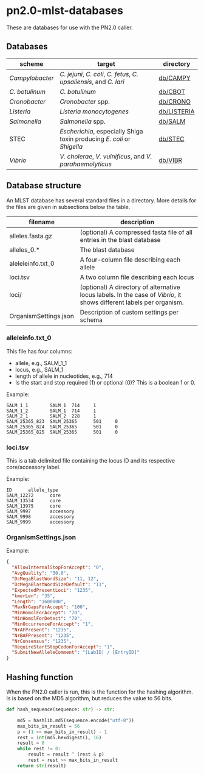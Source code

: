 # pn2.0-mlst-databases

These are databases for use with the PN2.0 caller.

## Databases

| scheme   | target | directory |
| ------   | ------ | --------- |
| _Campylobacter_ | _C. jejuni_, _C. coli_, _C. fetus_, _C. upsaliensis_, and _C. lari_  | [db/CAMPY](/db/CAMPY/) |
| _C. botulinum_  | _C. botulinum_           | [db/CBOT](/db/CBOT/) |
| _Cronobacter_   | _Cronobacter_ spp.       | [db/CRONO](/db/CRONO/) |
| _Listeria_      | _Listeria monocytogenes_ | [db/LISTERIA](/db/LISTERIA/) |
| _Salmonella_    | _Salmonella_ spp.        | [db/SALM](/db/SALM/) |
| STEC            | _Escherichia_, especially Shiga toxin producing _E. coli_ or _Shigella_ | [db/STEC](/db/STEC/) |
| _Vibrio_        | _V. cholerae_, _V. vulnificus_, and _V. parahaemolyticus_ | [db/VIBR](/db/VIBR/) |

## Database structure

An MLST database has several standard files in a directory.
More details for the files are given in subsections below the table.

| filename | description |
| -------- | ----------- |
| alleles.fasta.gz | (optional) A compressed fasta file of all entries in the blast database |
| alleles_0.* | The blast database |
| aleleleinfo.txt_0 | A four-column file describing each allele |
| loci.tsv | A two column file describing each locus |
| loci/    | (optional) A directory of alternative locus labels. In the case of _Vibrio_, it shows different labels per organism. |
| OrganismSettings.json | Description of custom settings per schema |

### alleleinfo.txt_0

This file has four columns:

* allele, e.g., SALM_1_1
* locus, e.g., SALM_1
* length of allele in nucleotides, e.g., 714
* Is the start and stop required (1) or optional (0)? This is a boolean 1 or 0.

Example:

```text
SALM_1_1        SALM_1  714     1
SALM_1_2        SALM_1  714     1
SALM_2_1        SALM_2  228     1
SALM_25365_823  SALM_25365      501     0
SALM_25365_824  SALM_25365      501     0
SALM_25365_825  SALM_25365      501     0
```

### loci.tsv

This is a tab delimited file containing the locus ID and its respective core/accessory label.

Example:

```text
ID      allele_type
SALM_12272      core
SALM_13534      core
SALM_13975      core
SALM_9997       accessory
SALM_9998       accessory
SALM_9999       accessory
```

### OrganismSettings.json

Example:

```json
{
  "AllowInternalStopForAccept": "0",
  "AvgQuality": "30.0",
  "DcMegaBlastWordSize": "11, 12",
  "DcMegaBlastWordSizeDefault": "11",
  "ExpectedPresentLoci": "1235",
  "kmerLen": "35",
  "Length": "1600000",
  "MaxNrGapsForAccept": "100",
  "MinHomolForAccept": "70",
  "MinHomolForDetect": "70",
  "MinOccurrenceForAccept": "1",
  "NrAFPresent": "1235",
  "NrBAFPresent": "1235",
  "NrConsensus": "1235",
  "RequireStartStopCodonForAccept": "1",
  "SubmitNewAlleleComment": "[LabID] / [EntryID]"
}
```

## Hashing function

When the PN2.0 caller is run, this is the function for the hashing algorithm.
Is is based on the MD5 algorithm, but reduces the value to 56 bits.

```python
def hash_sequence(sequence: str) -> str:

    md5 = hashlib.md5(sequence.encode("utf-8"))
    max_bits_in_result = 56
    p = (1 << max_bits_in_result) - 1
    rest = int(md5.hexdigest(), 16)
    result = 0
    while rest != 0:
        result = result ^ (rest & p)
        rest = rest >> max_bits_in_result
    return str(result)
```
